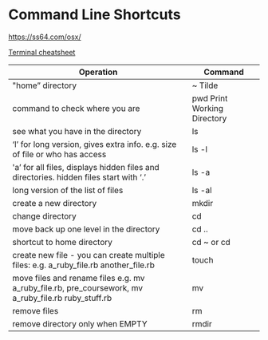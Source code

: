 # Command Line Shortcuts

https://ss64.com/osx/

[Terminal cheatsheet](https://github.com/0nn0/terminal-mac-cheatsheet)

|Operation|Command|
|---|---|
|"home” directory|~ Tilde|
|command to check where you are|pwd Print Working Directory|
|see what you have in the directory|ls|
|‘l’ for long version, gives extra info. e.g. size of file or who has access|ls -l|
|'a’ for all files, displays hidden files and directories. hidden files start with ‘.’|ls -a|
|long version of the list of files|ls -al|
|create a new directory|mkdir|
|change directory|cd|
|move back up one level in the directory|cd ..|
|shortcut to home directory|cd ~ or cd|
|create new file - you can create multiple files: e.g. a_ruby_file.rb another_file.rb|touch|
|move files and rename files e.g. mv a_ruby_file.rb, pre_coursework, mv a_ruby_file.rb ruby_stuff.rb|mv|
|remove files|rm|
|remove directory only when EMPTY|rmdir|